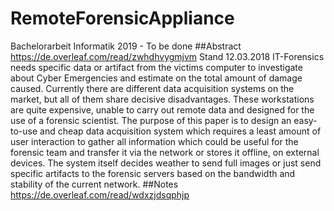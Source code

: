 # RemoteForensicAppliance
Bachelorarbeit Informatik 2019 - To be done
##Abstract https://de.overleaf.com/read/zwhdhvygmjvm
Stand 12.03.2018
IT-Forensics needs specific data or artifact from the victims computer to investigate about Cyber Emergencies and estimate on the total amount of damage caused. Currently there are different data acquisition systems on the market, but all of them share decisive disadvantages. These workstations are quite expensive, unable to carry out remote data and  designed for the use of a forensic scientist. The purpose of this paper is to design an easy-to-use and cheap data acquisition system which requires a least amount of user interaction to gather all information which could be useful for the forensic team and transfer it via the network or stores it offline, on external devices. The system itself decides weather to send full images or just send specific artifacts to the forensic servers based on the bandwidth and stability of the current network.
##Notes
https://de.overleaf.com/read/wdxzjdsqphjp
